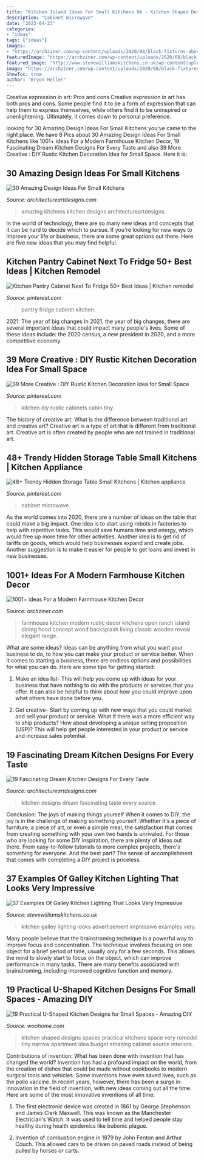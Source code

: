 ```yaml
---
title: "Kitchen Island Ideas For Small Kitchens Uk - Kitchen Shaped Designs Spaces Practical Kitchens Space Very Remodel Tiny Narrow Apartment Idea Budget Amazing Cabinet Source Interiors"
description: "Cabinet microwave"
date: "2023-04-23"
categories:
- "ideas"
tags: ["ideas"]
images:
- "https://archziner.com/wp-content/uploads/2020/08/black-fixtures-above-wooden-island-with-white-countertop-modern-farmhouse-kitchen-decor-white-tiles-on-the-wall.jpg"
featuredImage: "https://archziner.com/wp-content/uploads/2020/08/black-fixtures-above-wooden-island-with-white-countertop-modern-farmhouse-kitchen-decor-white-tiles-on-the-wall.jpg"
featured_image: "http://www.stevewilliamskitchens.co.uk/wp-content/uploads/2016/12/1-7.jpg"
image: "https://archziner.com/wp-content/uploads/2020/08/black-fixtures-above-wooden-island-with-white-countertop-modern-farmhouse-kitchen-decor-white-tiles-on-the-wall.jpg"
ShowToc: true
author: "Bryon Heller"
---
```



Creative expression in art: Pros and cons
Creative expression in art has both pros and cons. Some people find it to be a form of expression that can help them to express themselves, while others find it to be uninspired or unenlightening. Ultimately, it comes down to personal preference.

	

		
looking for 30 Amazing Design Ideas For Small Kitchens you've came to the right place. We have 8 Pics about 30 Amazing Design Ideas For Small Kitchens like 1001+ ideas For a Modern Farmhouse Kitchen Decor, 19 Fascinating Dream Kitchen Designs For Every Taste and also 39 More Creative : DIY Rustic Kitchen Decoration Idea for Small Space. Here it is:
		
    
## 30 Amazing Design Ideas For Small Kitchens

<img loading=lazy src="https://www.architectureartdesigns.com/wp-content/uploads/2013/04/ArchitectureArtDesigns-1628.jpg" onerror="this.onerror=null;this.src='https://tse2.mm.bing.net/th?id=OIP.YdLzit90xbx-4hWXtpLuKgHaJL&amp;pid=15.1';" alt="30 Amazing Design Ideas For Small Kitchens">

_Source: architectureartdesigns.com_

>amazing kitchens kitchen designs architectureartdesigns. 

	

In the world of technology, there are so many new ideas and concepts that it can be hard to decide which to pursue. If you're looking for new ways to improve your life or business, there are some great options out there. Here are five new ideas that you may find helpful.

    
## Kitchen Pantry Cabinet Next To Fridge 50+ Best Ideas | Kitchen Remodel

<img loading=lazy src="https://i.pinimg.com/736x/42/58/6a/42586ad40163c1abe3660e5c86975b71.jpg" onerror="this.onerror=null;this.src='https://tse2.mm.bing.net/th?id=OIP.iNqbqZJNxJxMGS-JJ-K9NAAAAA&amp;pid=15.1';" alt="Kitchen Pantry Cabinet Next To Fridge 50+ Best Ideas | Kitchen remodel">

_Source: pinterest.com_

>pantry fridge cabinet kitchen. 

	

2021: The year of big changes
In 2021, the year of big changes, there are several important ideas that could impact many people's lives. Some of these ideas include: the 2020 census, a new president in 2020, and a more competitive economy.

    
## 39 More Creative : DIY Rustic Kitchen Decoration Idea For Small Space

<img loading=lazy src="https://i.pinimg.com/736x/29/01/a0/2901a0a4caaa94a9662e1140970dde09.jpg" onerror="this.onerror=null;this.src='https://tse2.mm.bing.net/th?id=OIP.f5kkiBVegabS7A64w0Gq1gHaJ4&amp;pid=15.1';" alt="39 More Creative : DIY Rustic Kitchen Decoration Idea for Small Space">

_Source: pinterest.com_

>kitchen diy rustic cabinets cabin tiny. 

	

The history of creative art: What is the difference between traditional art and creative art?
Creative art is a type of art that is different from traditional art. Creative art is often created by people who are not trained in traditional art.

    
## 48+ Trendy Hidden Storage Table Small Kitchens | Kitchen Appliance

<img loading=lazy src="https://i.pinimg.com/736x/03/a1/79/03a17958a874c09add996cf6b2197bcf.jpg" onerror="this.onerror=null;this.src='https://tse1.mm.bing.net/th?id=OIP.MO6BDpcdq_ZfL3Ca_FgXTgAAAA&amp;pid=15.1';" alt="48+ Trendy Hidden Storage Table Small Kitchens | Kitchen appliance">

_Source: pinterest.com_

>cabinet microwave. 

	

As the world comes into 2020, there are a number of ideas on the table that could make a big impact. One idea is to start using robots in factories to help with repetitive tasks. This would save humans time and energy, which would free up more time for other activities. Another idea is to get rid of tariffs on goods, which would help businesses expand and create jobs. Another suggestion is to make it easier for people to get loans and invest in new businesses.

    
## 1001+ Ideas For A Modern Farmhouse Kitchen Decor

<img loading=lazy src="https://archziner.com/wp-content/uploads/2020/08/black-fixtures-above-wooden-island-with-white-countertop-modern-farmhouse-kitchen-decor-white-tiles-on-the-wall.jpg" onerror="this.onerror=null;this.src='https://tse2.mm.bing.net/th?id=OIP.VkrkMs2-YW-5-Z7S4oOZSwHaLH&amp;pid=15.1';" alt="1001+ ideas For a Modern Farmhouse Kitchen Decor">

_Source: archziner.com_

>farmhouse kitchen modern rustic decor kitchens open ranch island dining hood concept wood backsplash living classic wooden reveal elegant range. 

	

What are some ideas?
Ideas can be anything from what you want your business to do, to how you can make your product or service better. When it comes to starting a business, there are endless options and possibilities for what you can do. Here are some tips for getting started: 
1. Make an idea list- This will help you come up with ideas for your business that have nothing to do with the products or services that you offer. It can also be helpful to think about how you could improve upon what others have done before you.

2. Get creative- Start by coming up with new ways that you could market and sell your product or service. What if there was a more efficient way to ship products? How about developing a unique selling proposition (USP)? This will help get people interested in your product or service and increase sales potential. 


    
## 19 Fascinating Dream Kitchen Designs For Every Taste

<img loading=lazy src="https://www.architectureartdesigns.com/wp-content/uploads/2016/11/15-41.jpg" onerror="this.onerror=null;this.src='https://tse4.mm.bing.net/th?id=OIP.AuvQDheQSj2fAscuSaZ4SAHaE8&amp;pid=15.1';" alt="19 Fascinating Dream Kitchen Designs For Every Taste">

_Source: architectureartdesigns.com_

>kitchen designs dream fascinating taste every source. 

	

Conclusion: The joys of making things yourself
When it comes to DIY, the joy is in the challenge of making something yourself. Whether it's a piece of furniture, a piece of art, or even a simple meal, the satisfaction that comes from creating something with your own two hands is unrivaled.
For those who are looking for some DIY inspiration, there are plenty of ideas out there. From easy-to-follow tutorials to more complex projects, there's something for everyone. And the best part? The sense of accomplishment that comes with completing a DIY project is priceless.

    
## 37 Examples Of Galley Kitchen Lighting That Looks Very Impressive

<img loading=lazy src="http://www.stevewilliamskitchens.co.uk/wp-content/uploads/2016/12/1-7.jpg" onerror="this.onerror=null;this.src='https://tse4.mm.bing.net/th?id=OIP.hEve7ZFiP0Q1kM8Ew9zvygHaLG&amp;pid=15.1';" alt="37 Examples Of Galley Kitchen Lighting That Looks Very Impressive">

_Source: stevewilliamskitchens.co.uk_

>kitchen galley lighting looks advertisement impressive examples very. 

	

Many people believe that the brainstroming technique is a powerful way to improve focus and concentration. The technique involves focusing on one object for a brief period of time, usually only for a few seconds. This allows the mind to slowly start to focus on the object, which can improve performance in many tasks. There are many benefits associated with brainstroming, including improved cognitive function and memory.

    
## 19 Practical U-Shaped Kitchen Designs For Small Spaces - Amazing DIY

<img loading=lazy src="http://www.woohome.com/wp-content/uploads/2016/01/u-shaped-kitchen-2.jpg" onerror="this.onerror=null;this.src='https://tse1.mm.bing.net/th?id=OIP.fTwRY5RQsWBmLNNJnRlJTwHaKy&amp;pid=15.1';" alt="19 Practical U-Shaped Kitchen Designs for Small Spaces - Amazing DIY">

_Source: woohome.com_

>kitchen shaped designs spaces practical kitchens space very remodel tiny narrow apartment idea budget amazing cabinet source interiors. 

	

Contributions of invention: What has been done with invention that has changed the world?
Invention has had a profound impact on the world, from the creation of dishes that could be made without cookbooks to modern surgical tools and vehicles. Some inventions have even saved lives, such as the polio vaccine. In recent years, however, there has been a surge in innovation in the field of invention, with new ideas coming out all the time. Here are some of the most innovative inventions of all time:
1) The first electronic device was created in 1861 by George Stephenson and James Clerk Maxwell. This was known as the Manchester Electrician's Watch. It was used to tell time and helped people stay healthy during health epidemics like bubonic plague.

2) Invention of combustion engine in 1879 by John Fenton and Arthur Couch. This allowed cars to be driven on paved roads instead of being pulled by horses or carts.

